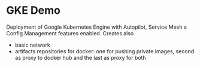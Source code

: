 # GKE Demo

Deployment of Google Kubernetes Engine with Autopilot, Service Mesh a Config Management features enabled.
Creates also

- basic network
- artifacts repositories for docker: one for pushing private images, second as proxy to docker hub and the last as proxy for both
